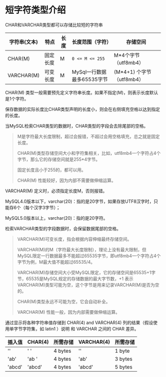 # 短字符类型介绍

CHAR和VARCHAR类型都可以存储比较短的字符串

| 字符串(文本) | 特点     | 长度 | 长度范围（字符）           | 存储空间                  |
| ------------ | -------- | ---- | -------------------------- | ------------------------- |
| CHAR(M)      | 固定长度 | M    | `0 <= M <= 255`            | M*4个字节（utf8mb4）      |
| VARCHAR(M)   | 可变长度 | M    | MySql一行数据最多65535字节 | (M*4+1) 个字节（utf8mb4） |

CHAR(M) 类型一般需要预先定义字符串长度。如果不指定(M)，则表示长度默认是1个字符。 

保存数据的实际长度比CHAR类型声明的长度小，则会在右侧填充空格以达到指定的长度。 

当MySQL检索CHAR类型的数据时，CHAR类型的字段会去除尾部的空格。

> M是字符最大长度限制，超过会报错，不超过会用空格填充，总之就是固定长度。
>
> CHAR(M)类型存储空间大小和字符集相关，比如，utf8mb4一个字符占4个字节，那么它的存储空间就是255*4字节。
>
> 固定长度且小于255的，都可以用。
>
> CHAR(M) 性能较好，因为内部不需要做伸缩运算。

VARCHAR(M) 定义时，必须指定长度M，否则报错。 

MySQL4.0版本以下，varchar(20)：指的是20字节，如果存放UTF8汉字时，只能存6个（每个汉字3字节）； 

MySQL5.0版本以上，varchar(20)：指的是20字符。 

检索VARCHAR类型的字段数据时，会保留数据尾部的空格。

> VARCHAR(M)可变长度，指会根据内容伸缩最终存储空间。
>
> VARCHAR(M)的M（字符最大长度限制），理论上没有最大限制，但MySQL限定一行数据最多不能超过65535字节，即utf8mb4一个字符占4个字节为例，M最大值不能超过65535/4。
>
> VARCHAR(M)存储空间大小受MySQL限定，它的存储空间是65535+1字节，65535是MySQL规定的存储数据的最大字节数，+1 表示VARCHAR(M)类型可能为空，这个字节是用来记录VARCHAR(M)是否为空的。
>
> CHAR(M)类型永远不可能为空，它会自动补全。
>
> VARCHAR(M) 性能一般，因为内部需要做伸缩运算。

通过显示将各种字符串值存储到 CHAR(4) and VARCHAR(4) 列的结果（假设使用单字节字符集，如 latin1 ）说明 和 VARCHAR 之间的 CHAR 差异。

| 插入值 | CHAR(4) | 所需存储 | VARCHAR(4) | 所需存储 |
| ------ | ------- | -------- | ---------- | -------- |
| ''     | '     ' | 4 bytes  | ''         | 1 byte   |
| 'ab'   | 'ab  '  | 4 bytes  | 'ab'       | 3 bytes  |
| 'abcd' | 'abcd'  | 4 bytes  | 'abcd'     | 5 bytes  |